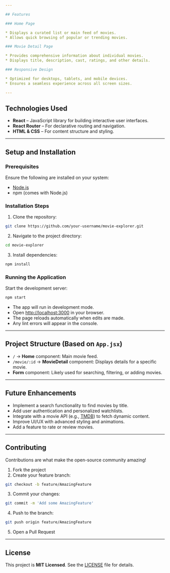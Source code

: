 ```yaml
---

## Features

### Home Page

* Displays a curated list or main feed of movies.
* Allows quick browsing of popular or trending movies.

### Movie Detail Page

* Provides comprehensive information about individual movies.
* Displays title, description, cast, ratings, and other details.

### Responsive Design

* Optimized for desktops, tablets, and mobile devices.
* Ensures a seamless experience across all screen sizes.

---
```


## Technologies Used

* **React** – JavaScript library for building interactive user interfaces.
* **React Router** – For declarative routing and navigation.
* **HTML & CSS** – For content structure and styling.

---

## Setup and Installation

### Prerequisites

Ensure the following are installed on your system:

* [Node.js](https://nodejs.org/)
* npm (comes with Node.js)

### Installation Steps

1. Clone the repository:

```bash
git clone https://github.com/your-username/movie-explorer.git
```

2. Navigate to the project directory:

```bash
cd movie-explorer
```

3. Install dependencies:

```bash
npm install
```

### Running the Application

Start the development server:

```bash
npm start
```

* The app will run in development mode.
* Open [http://localhost:3000](http://localhost:3000) in your browser.
* The page reloads automatically when edits are made.
* Any lint errors will appear in the console.

---

## Project Structure (Based on `App.jsx`)

* `/` → **Home** component: Main movie feed.
* `/movie/:id` → **MovieDetail** component: Displays details for a specific movie.
* **Form** component: Likely used for searching, filtering, or adding movies.

---

## Future Enhancements

* Implement a search functionality to find movies by title.
* Add user authentication and personalized watchlists.
* Integrate with a movie API (e.g., [TMDB](https://www.themoviedb.org/)) to fetch dynamic content.
* Improve UI/UX with advanced styling and animations.
* Add a feature to rate or review movies.

---

## Contributing

Contributions are what make the open-source community amazing!

1. Fork the project
2. Create your feature branch:

```bash
git checkout -b feature/AmazingFeature
```

3. Commit your changes:

```bash
git commit -m 'Add some AmazingFeature'
```

4. Push to the branch:

```bash
git push origin feature/AmazingFeature
```

5. Open a Pull Request

---

## License

This project is **MIT Licensed**. See the [LICENSE](LICENSE) file for details.


